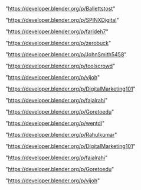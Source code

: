 "https://developer.blender.org/p/Ballettstost"

"https://developer.blender.org/p/SPINXDigital"

"https://developer.blender.org/p/farideh7"

"https://developer.blender.org/p/zerobuck"

"https://developer.blender.org/p/JohnSmith5458"

"https://developer.blender.org/p/toolscrowd"

"https://developer.blender.org/p/vijoh"

"https://developer.blender.org/p/DigitalMarketing101"

"https://developer.blender.org/p/fajalrahi"

"https://developer.blender.org/p/Goretoedu"

 
"https://developer.blender.org/p/wentdl"


"https://developer.blender.org/p/Rahulkumar"


"https://developer.blender.org/p/DigitalMarketing101"


"https://developer.blender.org/p/fajalrahi"


"https://developer.blender.org/p/Goretoedu"


"https://developer.blender.org/p/vijoh"


 
